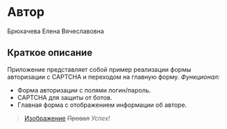 # **Автор**
Брюхачева Елена Вячеславовна
## **Краткое описание**
Приложение представляет собой пример реализации формы авторизации с CAPTCHA и переходом на главную форму.
*Функционал:*
*  Форма авторизации с полями логин/пароль.
*  CAPTCHA для защиты от ботов.
*  Главная форма с отображением информации об авторе.
> [Изображение](https://camo.githubusercontent.com/a0544f43d4b8b65d0c8d31257dd3a24b35171720447591139a4de4eed1e98d16/68747470733a2f2f696d6775722e636f6d2f46364e344855742e706e67)
~~Провал~~   *Успех!*
